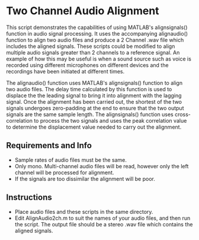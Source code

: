 # Two Channel Audio Alignment

This script demonstrates the capabilities of using MATLAB's alignsignals() function in audio signal processing. It uses the accompanying alignaudio() function to align two audio files and produce a 2 Channel .wav file which includes the aligned signals. These scripts could be modified to align multiple audio signals greater than 2 channels to a reference signal. An example of how this may be useful is when a sound source such as voice is recorded using different microphones on different devices and the recordings have been initiated at different times.

The alignaudio() function uses MATLAB's alignsignals() function to align two audio files. The delay time calculated by this function is used to displace the the leading signal to bring it into alignment with the lagging signal. Once the alignment has been carried out, the shortest of the two signals undergoes zero-padding at the end to ensure that the two output signals are the same sample length. The alignsignals() function uses cross-correlation to process the two signals and uses the peak correlation value to determine the displacement value needed to carry out the alignment.

## Requirements and Info

- Sample rates of audio files must be the same.
- Only mono. Multi-channel audio files will be read, however only the left channel will be processed for alignment.
- If the signals are too dissimilar the alignment will be poor.

## Instructions
- Place audio files and these scripts in the same directory. 
- Edit AlignAudio2ch.m to suit the names of your audio files, and then run the script. The output file should be a stereo .wav file which contains the aligned signals. 
